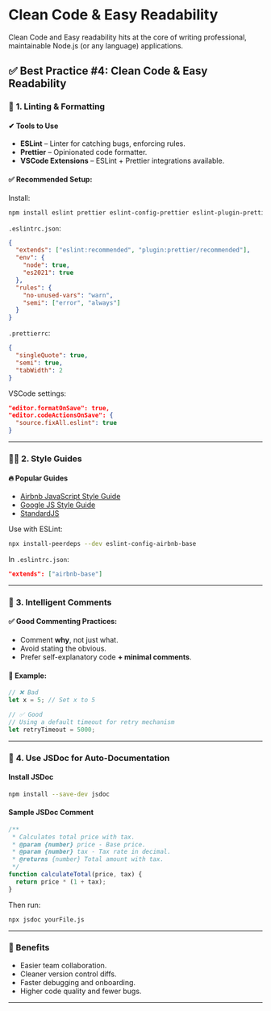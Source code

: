 # Clean Code & Easy Readability
Clean Code and Easy readability hits at the core of writing professional, maintainable Node.js (or any language) applications.

## ✅ **Best Practice #4: Clean Code & Easy Readability**

### 🔧 **1. Linting & Formatting**

#### ✔ Tools to Use

* **ESLint** – Linter for catching bugs, enforcing rules.
* **Prettier** – Opinionated code formatter.
* **VSCode Extensions** – ESLint + Prettier integrations available.

#### ✅ Recommended Setup:

Install:

```bash
npm install eslint prettier eslint-config-prettier eslint-plugin-prettier --save-dev
```

`.eslintrc.json`:

```json
{
  "extends": ["eslint:recommended", "plugin:prettier/recommended"],
  "env": {
    "node": true,
    "es2021": true
  },
  "rules": {
    "no-unused-vars": "warn",
    "semi": ["error", "always"]
  }
}
```

`.prettierrc`:

```json
{
  "singleQuote": true,
  "semi": true,
  "tabWidth": 2
}
```

VSCode settings:

```json
"editor.formatOnSave": true,
"editor.codeActionsOnSave": {
  "source.fixAll.eslint": true
}
```

---

### 🧑‍🎨 **2. Style Guides**

#### 🔥 Popular Guides

* [Airbnb JavaScript Style Guide](https://github.com/airbnb/javascript)
* [Google JS Style Guide](https://google.github.io/styleguide/jsguide.html)
* [StandardJS](https://standardjs.com/)

Use with ESLint:

```bash
npx install-peerdeps --dev eslint-config-airbnb-base
```

In `.eslintrc.json`:

```json
"extends": ["airbnb-base"]
```

---

### 💬 **3. Intelligent Comments**

#### ✅ Good Commenting Practices:

* Comment **why**, not just what.
* Avoid stating the obvious.
* Prefer self-explanatory code **+ minimal comments**.

#### 📌 Example:

```js
// ❌ Bad
let x = 5; // Set x to 5

// ✅ Good
// Using a default timeout for retry mechanism
let retryTimeout = 5000;
```

---

### 📝 **4. Use JSDoc for Auto-Documentation**

#### Install JSDoc

```bash
npm install --save-dev jsdoc
```

#### Sample JSDoc Comment

```js
/**
 * Calculates total price with tax.
 * @param {number} price - Base price.
 * @param {number} tax - Tax rate in decimal.
 * @returns {number} Total amount with tax.
 */
function calculateTotal(price, tax) {
  return price * (1 + tax);
}
```

Then run:

```bash
npx jsdoc yourFile.js
```

---

### 🚀 Benefits

* Easier team collaboration.
* Cleaner version control diffs.
* Faster debugging and onboarding.
* Higher code quality and fewer bugs.

---

